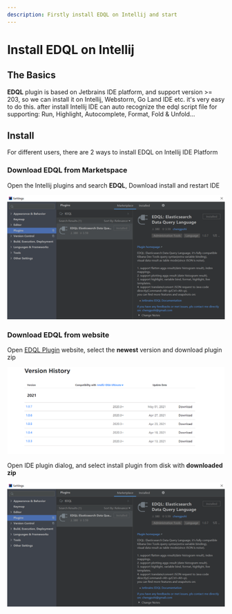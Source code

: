 ```yaml
---
description: Firstly install EDQL on Intellij and start
---
```


# Install EDQL on Intellij

## The Basics

**EDQL** plugin is based on Jetbrains IDE platform, and support version >= 203, so we can install it on Intellij, Webstorm, Go Land IDE etc. it's very easy to do this. after install Intellij IDE can auto recognize the edql script file for supporting: Run, Highlight, Autocomplete, Format, Fold & Unfold…

## Install

For different users, there are 2 ways to install EDQL on Intellij IDE Platform

### Download EDQL from Marketspace

Open the Intellij plugins and search **EDQL**, Download install and restart IDE

![](../.gitbook/assets/install-edql.png)

### Download EDQL from website

Open [EDQL Plugin](https://plugins.jetbrains.com/plugin/16364-edql-elasticsearch-data-query-language) website, select the **newest** version and download plugin zip

![](../.gitbook/assets/manual-install.png)

Open IDE plugin dialog, and select install plugin from disk with **downloaded zip**

![](<../.gitbook/assets/install-edql (1).png>)
